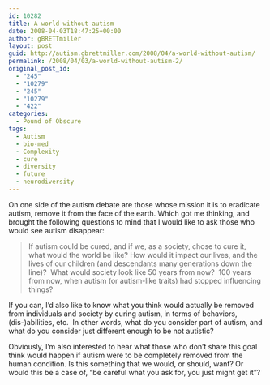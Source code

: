 ```yaml
---
id: 10282
title: A world without autism
date: 2008-04-03T18:47:25+00:00
author: gBRETTmiller
layout: post
guid: http://autism.gbrettmiller.com/2008/04/a-world-without-autism/
permalink: /2008/04/03/a-world-without-autism-2/
original_post_id:
  - "245"
  - "10279"
  - "245"
  - "10279"
  - "422"
categories:
  - Pound of Obscure
tags:
  - Autism
  - bio-med
  - Complexity
  - cure
  - diversity
  - future
  - neurodiversity
---
```

On one side of the autism debate are those whose mission it is to eradicate autism, remove it from the face of the earth. Which got me thinking, and brought the following questions to mind that I would like to ask those who would see autism disappear:

> If autism could be cured, and if we, as a society, chose to cure it, what would the world be like? How would it impact our lives, and the lives of our children (and descendants many generations down the line)?  What would society look like 50 years from now?  100 years from now, when autism (or autism-like traits) had stopped influencing things?

If you can, I&#8217;d also like to know what you think would actually be removed from individuals and society by curing autism, in terms of behaviors, (dis-)abilities, etc.  In other words, what do you consider part of autism, and what do you consider just different enough to be not autistic?

Obviously, I&#8217;m also interested to hear what those who don&#8217;t share this goal think would happen if autism were to be completely removed from the human condition. Is this something that we would, or should, want? Or would this be a case of, &#8220;be careful what you ask for, you just might get it&#8221;?